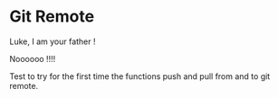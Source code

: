 # Git Remote

Luke, I am your father !

Noooooo !!!!

Test to try for the first time the functions push and pull from and to git remote.
